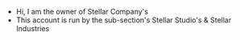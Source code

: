 - Hi, I am the owner of Stellar Company's
- This account is run by the sub-section's Stellar Studio's & Stellar Industries


<!---
Stellar Industries is a manufacturing sub-section
&
Stellar Studios is a Codding & Publication sub-section
--->
